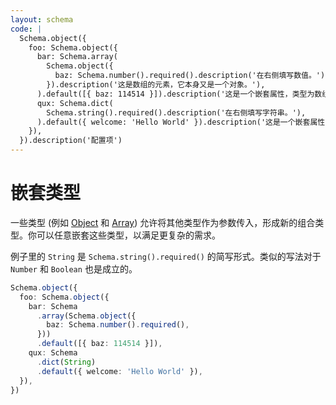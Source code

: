 ```yaml
---
layout: schema
code: |
  Schema.object({
    foo: Schema.object({
      bar: Schema.array(
        Schema.object({
          baz: Schema.number().required().description('在右侧填写数值。'),
        }).description('这是数组的元素，它本身又是一个对象。'),
      ).default([{ baz: 114514 }]).description('这是一个嵌套属性，类型为数组。'),
      qux: Schema.dict(
        Schema.string().required().description('在右侧填写字符串。'),
      ).default({ welcome: 'Hello World' }).description('这是一个嵌套属性，类型为字典。'),
    }),
  }).description('配置项')
---
```


# 嵌套类型

一些类型 (例如 [Object](../basic/object.md) 和 [Array](../basic/array.md)) 允许将其他类型作为参数传入，形成新的组合类型。你可以任意嵌套这些类型，以满足更复杂的需求。

例子里的 `String` 是 `Schema.string().required()` 的简写形式。类似的写法对于 `Number` 和 `Boolean` 也是成立的。

```ts
Schema.object({
  foo: Schema.object({
    bar: Schema
      .array(Schema.object({
        baz: Schema.number().required(),
      }))
      .default([{ baz: 114514 }]),
    qux: Schema
      .dict(String)
      .default({ welcome: 'Hello World' }),
  }),
})
```
